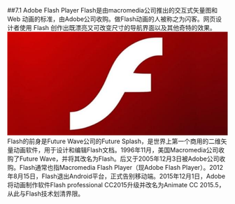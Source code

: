 ##7.1 Adobe Flash Player
Flash是由macromedia公司推出的交互式矢量图和 Web 动画的标准，由Adobe公司收购。做Flash动画的人被称之为闪客。网页设计者使用 Flash 创作出既漂亮又可改变尺寸的导航界面以及其他奇特的效果。
![](/assets/u=1625596265,324985503&fm=27&gp=0.jpg)
Flash的前身是Future Wave公司的Future Splash，是世界上第一个商用的二维矢量动画软件，用于设计和编辑Flash文档。1996年11月，美国Macromedia公司收购了Future Wave，并将其改名为Flash。后又于2005年12月3日被Adobe公司收购。Flash通常也指Macromedia Flash Player（现Adobe Flash Player）。2012年8月15日，Flash退出Android平台，正式告别移动端。2015年12月1日，Adobe将动画制作软件Flash professional CC2015升级并改名为Animate CC 2015.5，从此与Flash技术划清界限。


